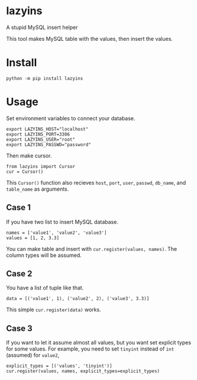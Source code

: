 # lazyins
A stupid MySQL insert helper

This tool makes MySQL table with the values, then insert the values.

# Install
```
python -m pip install lazyins
```

# Usage
Set environment variables to connect your database.
```
export LAZYINS_HOST="localhost"
export LAZYINS_PORT=3306
export LAZYINS_USER="root"
export LAZYINS_PASSWD="password"
````

Then make cursor.
```
from lazyins import Cursor
cur = Cursor()
```

This `Cursor()` function also recieves `host`, `port`, `user`, `passwd`, `db_name`, and `table_name` as arguments.


## Case 1
If you have two list to insert MySQL database.
```
names = ['value1', 'value2', 'value3']
values = [1, 2, 3.3]
```
You can make table and insert with `cur.register(values, names)`.
The column types will be assumed.


## Case 2
You have a list of tuple like that.
```
data = [('value1', 1), ('value2', 2), ('value3', 3.3)]
```
This simple `cur.register(data)` works.


## Case 3
If you want to let it assume almost all values, but you want set explicit types for some values.
For example, you need to set `tinyint` instead of `int` (assumed) for `value2`,
```
explicit_types = [('values', 'tinyint')]
cur.register(values, names, explicit_types=explicit_types)
```


